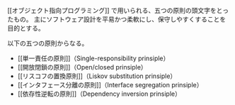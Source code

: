 [[オブジェクト指向プログラミング]] で用いられる、五つの原則の頭文字をとったもの。
主にソフトウェア設計を平易かつ柔軟にし、保守しやすくすることを目的とする。

以下の五つの原則からなる。
- [[単一責任の原則]]（Single-responsibility prinsiple）
- [[開放閉鎖の原則]]（Open/closed prinsiple）
- [[リスコフの置換原則]]（Liskov substitution prinsiple）
- [[インタフェース分離の原則]]（Interface segregation prinsiple）
- [[依存性逆転の原則]]（Dependency inversion prinsiple）